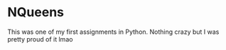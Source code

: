 # NQueens
This was one of my first assignments in Python.
Nothing crazy but I was pretty proud of it lmao
